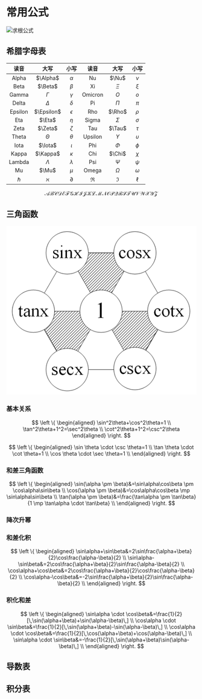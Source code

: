 <HEAD>
<script type="text/javascript" async src="https://cdn.mathjax.org/mathjax/latest/MathJax.js?config=TeX-MML-AM_CHTML"> </script>
</HEAD>

# 常用公式

![求根公式](https://latex.codecogs.com/svg.latex?\Large&space;x_{1,2}=\frac{-b\pm\sqrt{b^2-4ac}}{2a})

## 希腊字母表

读音|大写|小写|读音|大写|小写
:--:|:--:|:--:|:--:|:--:|:--:
Alpha|$\Alpha$|$\alpha$|Nu|$\Nu$|$\nu$
Beta|$\Beta$|$\beta$|Xi|$\Xi$|$\xi$
Gamma|$\Gamma$|$\gamma$|Omicron|$O$|$o$
Delta|$\Delta$|$\delta$|Pi|$\Pi$|$\pi$
Epsilon|$\Epsilon$|$\epsilon$|Rho|$\Rho$|$\rho$
Eta|$\Eta$|$\eta$|Sigma|$\Sigma$|$\sigma$
Zeta|$\Zeta$|$\zeta$|Tau|$\Tau$|$\tau$
Theta|$\Theta$|$\theta$|Upsilon|$\Upsilon$|$\upsilon$
Iota|$\Iota$|$\iota$|Phi|$\Phi$|$\phi$
Kappa|$\Kappa$|$\kappa$|Chi|$\Chi$|$\chi$
Lambda|$\Lambda$|$\lambda$|Psi|$\Psi$|$\psi$
Mu|$\Mu$|$\mu$|Omega|$\Omega$|$\omega$
|$\hbar$|$\aleph$|$\partial$|$\Re$|$\Im$|$\ell$

$$\mathcal{ABCDEFGHIJKLMNOPQRSTUVWXYZ}$$

## 三角函数

![三角函数关系图](./image/sin.png)

### 基本关系

$$
\left \{
\begin{aligned}
\sin^2\theta+\cos^2\theta=1 \\
\tan^2\theta+1^2=\sec^2\theta \\
\cot^2\theta+1^2=\csc^2\theta
\end{aligned}
\right.
$$

$$
\left \{
\begin{aligned}
\sin \theta \cdot \csc \theta=1 \\
\tan \theta \cdot \cot \theta=1 \\
\cos \theta \cdot \sec \theta=1 \\
\end{aligned}
\right.
$$

### 和差三角函数

$$
\left \{
\begin{aligned}
\sin(\alpha \pm \beta)&=\sin\alpha\cos\beta \pm \cos\alpha\sin\beta \\
\cos(\alpha \pm \beta)&=\cos\alpha\cos\beta \mp \sin\alpha\sin\beta \\
\tan(\alpha \pm \beta)&=\frac{\tan\alpha \pm \tan\beta}{1 \mp \tan\alpha \cdot \tan\beta} \\
\end{aligned}
\right.
$$

### 降次升幂

### 和差化积
$$
\left \{
\begin{aligned}
\sin\alpha+\sin\beta&=2\sin\frac{\alpha+\beta}{2}\cos\frac{\alpha-\beta}{2} \\
\sin\alpha-\sin\beta&=2\cos\frac{\alpha+\beta}{2}\sin\frac{\alpha-\beta}{2} \\
\cos\alpha+\cos\beta&=2\cos\frac{\alpha+\beta}{2}\cos\frac{\alpha-\beta}{2} \\
\cos\alpha-\cos\beta&=-2\sin\frac{\alpha+\beta}{2}\sin\frac{\alpha-\beta}{2} \\
\end{aligned}
\right.
$$

### 积化和差

$$
\left \{
\begin{aligned}
\sin\alpha \cdot \cos\beta&=\frac{1}{2}[\,\sin(\alpha+\beta)+\sin(\alpha-\beta)\,] \\
\cos\alpha \cdot \sin\beta&=\frac{1}{2}[\,\sin(\alpha+\beta)-\sin(\alpha-\beta)\,] \\
\cos\alpha \cdot \cos\beta&=\frac{1}{2}[\,\cos(\alpha+\beta)+\cos(\alpha-\beta)\,] \\
\sin\alpha \cdot \sin\beta&=-\frac{1}{2}[\,\sin(\alpha+\beta)\sin(\alpha-\beta)\,] \\
\end{aligned}
\right.
$$

## 导数表

## 积分表

